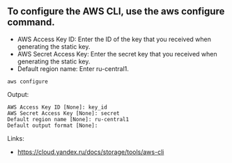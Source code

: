 ## To configure the AWS CLI, use the aws configure command. 
 - AWS Access Key ID: Enter the ID of the key that you received when generating the static key.
 - AWS Secret Access Key: Enter the secret key that you received when generating the static key.
 - Default region name: Enter ru-central1.
```
aws configure
```
Output:
```
AWS Access Key ID [None]: key_id
AWS Secret Access Key [None]: secret
Default region name [None]: ru-central1
Default output format [None]:
```

Links:
 - https://cloud.yandex.ru/docs/storage/tools/aws-cli


